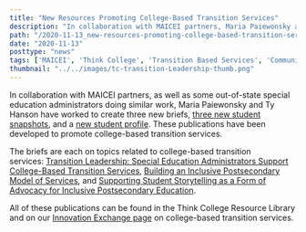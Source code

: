 ```yaml
---
title: "New Resources Promoting College-Based Transition Services"
description: "In collaboration with MAICEI partners, Maria Paiewonsky and Ty Hanson have worked to create three new briefs. These publications have been developed to promote college-based transition services. "
path: "/2020-11-13_new-resources-promoting-college-based-transition-services"
date: "2020-11-13"
posttype: "news"
tags: ['MAICEI', 'Think College', 'Transition Based Services', 'Community Inclusion']
thumbnail: "../../images/tc-transition-Leadership-thumb.png"
---
```


In collaboration with MAICEI partners, as well as some out-of-state special education administrators doing similar work, Maria Paiewonsky and Ty Hanson have worked to create three new briefs, [three new student snapshots](https://thinkcollege.net/resource/college-based-transition-services-cbts/maicei-student-snapshots), and a [new student profile](https://thinkcollege.net/sites/default/files/files/resources/TCT_SP6_Brendon_College_Experience.pdf). These publications have been developed to promote college-based transition services.

The briefs are each on topics related to college-based transition services: [Transition Leadership: Special Education Administrators Support College-Based Transition Services](https://thinkcollege.net/sites/default/files/files/resources/IB_46_Transition_Leadership_SpEd_Administrators.pdf), [Building an Inclusive Postsecondary Model of Services](https://thinkcollege.net/sites/default/files/files/resources/IB_47_Building_Inclusive_Postsecondary_Model_Services.pdf), and [Supporting Student Storytelling as a Form of Advocacy for Inclusive Postsecondary Education](https://thinkcollege.net/sites/default/files/files/resources/IB_48_Supporting_Student_Storytelling.pdf).

All of these publications can be found in the Think College Resource Library and on our [Innovation Exchange page](https://thinkcollege.net/resources/innovation-exchange/dual-enrollment) on college-based transition services.
